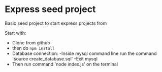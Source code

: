 # Express seed project

Basic seed project to start express projects from

Start with:
* Clone from github
* then do `npm install`
* Database connection:
	-Inside mysql command line run the command 'source create_database.sql'
	-Exit mysql
* Then run command 'node index.js' on the terminal